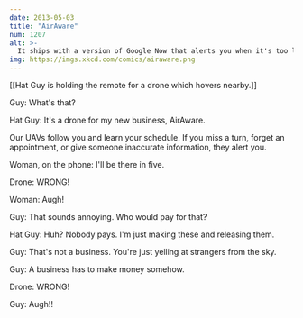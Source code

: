 ```yaml
---
date: 2013-05-03
title: "AirAware"
num: 1207
alt: >-
  It ships with a version of Google Now that alerts you when it's too late to leave for your appointments.
img: https://imgs.xkcd.com/comics/airaware.png
---
```

[[Hat Guy is holding the remote for a drone which hovers nearby.]]

Guy: What's that?

Hat Guy: It's a drone for my new business, AirAware.

Our UAVs follow you and learn your schedule. If you miss a turn, forget an appointment, or give someone inaccurate information, they alert you.

Woman, on the phone: I'll be there in five.

Drone: WRONG!

Woman: Augh!

Guy: That sounds annoying. Who would pay for that?

Hat Guy: Huh? Nobody pays. I'm just making these and releasing them.

Guy: That's not a business. You're just yelling at strangers from the sky.

Guy: A business has to make money somehow.

Drone: WRONG!

Guy: Augh!!

